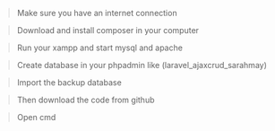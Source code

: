 > Make sure you have an internet connection 

> Download and install composer in your computer

> Run your xampp and start mysql and apache

> Create database in your phpadmin like (laravel_ajaxcrud_sarahmay)

> Import the backup database

> Then download the code from github


> Open cmd
